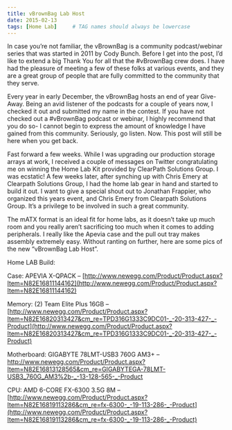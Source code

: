 ```yaml
---
title: vBrownBag Lab Host
date: 2015-02-13
tags: [Home Lab]     # TAG names should always be lowercase
---
```


In case you’re not familiar, the vBrownBag is a community podcast/webinar series that was started in 2011 by Cody Bunch. Before I get into the post, I’d like to extend a big Thank You for all that the #vBrownBag crew does. I have had the pleasure of meeting a few of these folks at various events, and they are a great group of people that are fully committed to the community that they serve.

Every year in early December, the vBrownBag hosts an end of year Give-Away. Being an avid listener of the podcasts for a couple of years now, I checked it out and submitted my name in the contest. If you have not checked out a #vBrownBag podcast or webinar, I highly recommend that you do so- I cannot begin to express the amount of knowledge I have gained from this community. Seriously, go listen. Now. This post will still be here when you get back.

Fast forward a few weeks. While I was upgrading our production storage arrays at work, I received a couple of messages on Twitter congratulating me on winning the Home Lab Kit provided by ClearPath Solutions Group. I was ecstatic! A few weeks later, after synching up with Chris Emery at Clearpath Solutions Group, I had the home lab gear in hand and started to build it out. I want to give a special shout out to Jonathan Frappier, who organized this years event, and Chris Emery from Clearpath Solutions Group. It’s a privilege to be involved in such a great community.

The mATX format is an ideal fit for home labs, as it doesn’t take up much room and you really aren’t sacrificing too much when it comes to adding peripherals. I really like the Apevia case and the pull out tray makes assembly extremely easy. Without ranting on further, here are some pics of the new “vBrownBag Lab Host”.

Home LAB Build:

Case: APEVIA X-QPACK – [http://www.newegg.com/Product/Product.aspx?Item=N82E16811144162](http://www.newegg.com/Product/Product.aspx?Item=N82E16811144162)

Memory: (2) Team Elite Plus 16GB – [http://www.newegg.com/Product/Product.aspx?Item=N82E16820313427&cm_re=TPD316G1333C9DC01-_-20-313-427-_-Product](http://www.newegg.com/Product/Product.aspx?Item=N82E16820313427&cm_re=TPD316G1333C9DC01-_-20-313-427-_-Product)

Motherboard: GIGABYTE 78LMT-USB3 760G AM3+ – http://www.newegg.com/Product/Product.aspx?Item=N82E16813128565&cm_re=GIGABYTEGA-78LMT-USB3_760G_AM3%2b-_-13-128-565-_-Product


CPU: AMD 6-CORE FX-6300 3.5G 8M – [http://www.newegg.com/Product/Product.aspx?Item=N82E16819113286&cm_re=fx-6300-_-19-113-286-_-Product](http://www.newegg.com/Product/Product.aspx?Item=N82E16819113286&cm_re=fx-6300-_-19-113-286-_-Product)
